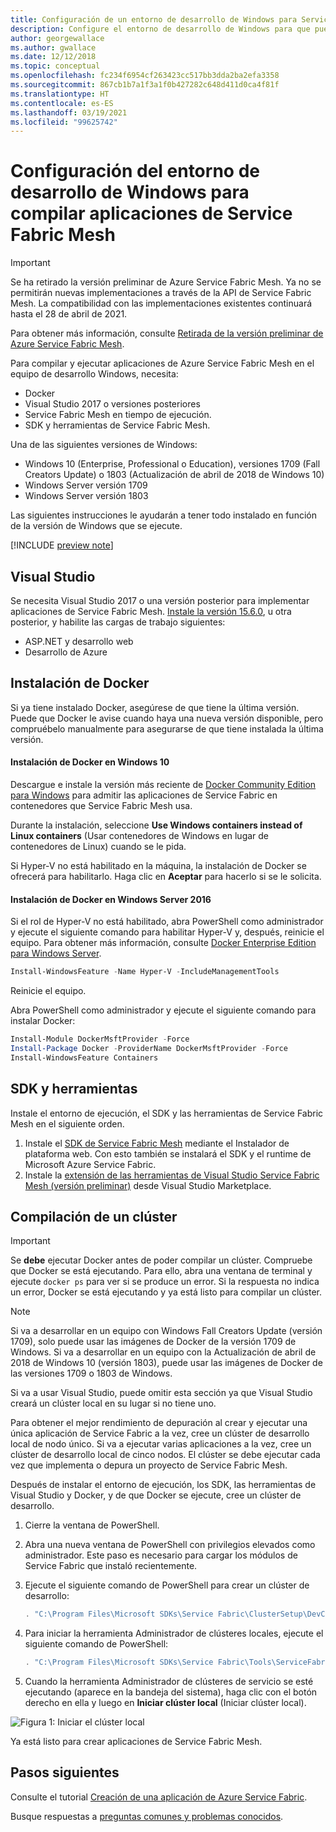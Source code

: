 ```yaml
---
title: Configuración de un entorno de desarrollo de Windows para Service Fabric Mesh
description: Configure el entorno de desarrollo de Windows para que pueda crear una aplicación de Service Fabric Mesh e implementarla en Azure Service Fabric Mesh.
author: georgewallace
ms.author: gwallace
ms.date: 12/12/2018
ms.topic: conceptual
ms.openlocfilehash: fc234f6954cf263423cc517bb3dda2ba2efa3358
ms.sourcegitcommit: 867cb1b7a1f3a1f0b427282c648d411d0ca4f81f
ms.translationtype: HT
ms.contentlocale: es-ES
ms.lasthandoff: 03/19/2021
ms.locfileid: "99625742"
---
```

# <a name="set-up-your-windows-development-environment-to-build-service-fabric-mesh-apps"></a>Configuración del entorno de desarrollo de Windows para compilar aplicaciones de Service Fabric Mesh

> [!IMPORTANT]
> Se ha retirado la versión preliminar de Azure Service Fabric Mesh. Ya no se permitirán nuevas implementaciones a través de la API de Service Fabric Mesh. La compatibilidad con las implementaciones existentes continuará hasta el 28 de abril de 2021.
> 
> Para obtener más información, consulte [Retirada de la versión preliminar de Azure Service Fabric Mesh](https://azure.microsoft.com/updates/azure-service-fabric-mesh-preview-retirement/).

Para compilar y ejecutar aplicaciones de Azure Service Fabric Mesh en el equipo de desarrollo Windows, necesita:

* Docker
* Visual Studio 2017 o versiones posteriores
* Service Fabric Mesh en tiempo de ejecución.
* SDK y herramientas de Service Fabric Mesh.

Una de las siguientes versiones de Windows:

* Windows 10 (Enterprise, Professional o Education), versiones 1709 (Fall Creators Update) o 1803 (Actualización de abril de 2018 de Windows 10)
* Windows Server versión 1709
* Windows Server versión 1803

Las siguientes instrucciones le ayudarán a tener todo instalado en función de la versión de Windows que se ejecute.

[!INCLUDE [preview note](./includes/include-preview-note.md)]

## <a name="visual-studio"></a>Visual Studio

Se necesita Visual Studio 2017 o una versión posterior para implementar aplicaciones de Service Fabric Mesh. [Instale la versión 15.6.0][download-visual-studio], u otra posterior, y habilite las cargas de trabajo siguientes:

* ASP.NET y desarrollo web
* Desarrollo de Azure

## <a name="install-docker"></a>Instalación de Docker

Si ya tiene instalado Docker, asegúrese de que tiene la última versión. Puede que Docker le avise cuando haya una nueva versión disponible, pero compruébelo manualmente para asegurarse de que tiene instalada la última versión.

#### <a name="install-docker-on-windows-10"></a>Instalación de Docker en Windows 10

Descargue e instale la versión más reciente de [Docker Community Edition para Windows][download-docker] para admitir las aplicaciones de Service Fabric en contenedores que Service Fabric Mesh usa.

Durante la instalación, seleccione **Use Windows containers instead of Linux containers** (Usar contenedores de Windows en lugar de contenedores de Linux) cuando se le pida.

Si Hyper-V no está habilitado en la máquina, la instalación de Docker se ofrecerá para habilitarlo. Haga clic en **Aceptar** para hacerlo si se le solicita.

#### <a name="install-docker-on-windows-server-2016"></a>Instalación de Docker en Windows Server 2016

Si el rol de Hyper-V no está habilitado, abra PowerShell como administrador y ejecute el siguiente comando para habilitar Hyper-V y, después, reinicie el equipo. Para obtener más información, consulte [Docker Enterprise Edition para Windows Server][download-docker-server].

```powershell
Install-WindowsFeature -Name Hyper-V -IncludeManagementTools
```

Reinicie el equipo.

Abra PowerShell como administrador y ejecute el siguiente comando para instalar Docker:

```powershell
Install-Module DockerMsftProvider -Force
Install-Package Docker -ProviderName DockerMsftProvider -Force
Install-WindowsFeature Containers
```

## <a name="sdk-and-tools"></a>SDK y herramientas

Instale el entorno de ejecución, el SDK y las herramientas de Service Fabric Mesh en el siguiente orden.

1. Instale el [SDK de Service Fabric Mesh][download-sdkmesh] mediante el Instalador de plataforma web. Con esto también se instalará el SDK y el runtime de Microsoft Azure Service Fabric.
2. Instale la [extensión de las herramientas de Visual Studio Service Fabric Mesh (versión preliminar)][download-tools] desde Visual Studio Marketplace.

## <a name="build-a-cluster"></a>Compilación de un clúster

> [!IMPORTANT]
> Se **debe** ejecutar Docker antes de poder compilar un clúster.
> Compruebe que Docker se está ejecutando. Para ello, abra una ventana de terminal y ejecute `docker ps` para ver si se produce un error. Si la respuesta no indica un error, Docker se está ejecutando y ya está listo para compilar un clúster.

> [!Note]
> Si va a desarrollar en un equipo con Windows Fall Creators Update (versión 1709), solo puede usar las imágenes de Docker de la versión 1709 de Windows.
> Si va a desarrollar en un equipo con la Actualización de abril de 2018 de Windows 10 (versión 1803), puede usar las imágenes de Docker de las versiones 1709 o 1803 de Windows.

Si va a usar Visual Studio, puede omitir esta sección ya que Visual Studio creará un clúster local en su lugar si no tiene uno.

Para obtener el mejor rendimiento de depuración al crear y ejecutar una única aplicación de Service Fabric a la vez, cree un clúster de desarrollo local de nodo único. Si va a ejecutar varias aplicaciones a la vez, cree un clúster de desarrollo local de cinco nodos. El clúster se debe ejecutar cada vez que implementa o depura un proyecto de Service Fabric Mesh.

Después de instalar el entorno de ejecución, los SDK, las herramientas de Visual Studio y Docker, y de que Docker se ejecute, cree un clúster de desarrollo.

1. Cierre la ventana de PowerShell.
2. Abra una nueva ventana de PowerShell con privilegios elevados como administrador. Este paso es necesario para cargar los módulos de Service Fabric que instaló recientemente.
3. Ejecute el siguiente comando de PowerShell para crear un clúster de desarrollo:

    ```powershell
    . "C:\Program Files\Microsoft SDKs\Service Fabric\ClusterSetup\DevClusterSetup.ps1" -CreateMeshCluster -CreateOneNodeCluster
    ```
4. Para iniciar la herramienta Administrador de clústeres locales, ejecute el siguiente comando de PowerShell:

    ```powershell
    . "C:\Program Files\Microsoft SDKs\Service Fabric\Tools\ServiceFabricLocalClusterManager\ServiceFabricLocalClusterManager.exe"
    ```
5. Cuando la herramienta Administrador de clústeres de servicio se esté ejecutando (aparece en la bandeja del sistema), haga clic con el botón derecho en ella y luego en **Iniciar clúster local** (Iniciar clúster local).

![Figura 1: Iniciar el clúster local](./media/service-fabric-mesh-howto-setup-developer-environment-sdk/start-local-cluster.png)

Ya está listo para crear aplicaciones de Service Fabric Mesh.

## <a name="next-steps"></a>Pasos siguientes

Consulte el tutorial [Creación de una aplicación de Azure Service Fabric](service-fabric-mesh-tutorial-create-dotnetcore.md).

Busque respuestas a [preguntas comunes y problemas conocidos](service-fabric-mesh-faq.md).

[azure-cli-install]: /cli/azure/install-azure-cli
[download-docker]: https://store.docker.com/editions/community/docker-ce-desktop-windows
[download-docker-server]: https://docs.docker.com/install/windows/docker-ee/
[download-runtime]: https://aka.ms/sfruntime
[download-sdk]: https://www.microsoft.com/web/handlers/webpi.ashx?command=getinstallerredirect&appid=MicrosoftAzure-ServiceFabric-CoreSDK
[download-sdkmesh]: https://www.microsoft.com/web/handlers/webpi.ashx?command=getinstallerredirect&appid=MicrosoftAzure-ServiceFabric-SDK-Mesh
[download-tools]: https://aka.ms/sfmesh_vs2017tools
[download-visual-studio]: https://www.visualstudio.com/downloads/
